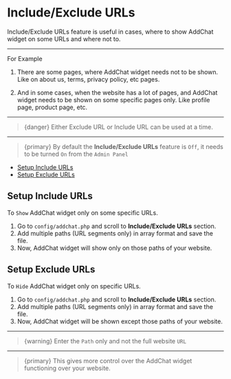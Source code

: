 # Include/Exclude URLs

Include/Exclude URLs feature is useful in cases, where to show AddChat widget on some URLs and where not to.

---

For Example

1. There are some pages, where AddChat widget needs not to be shown. Like on about us, terms, privacy policy, etc pages. 

2. And in some cases, when the website has a lot of pages, and AddChat widget needs to be shown on some specific pages only. Like profile page, product page, etc. 

---

>{danger} Either Exclude URL or Include URL can be used at a time.

---

>{primary} By default the **Include/Exclude URLs** feature is `Off`, it needs to be turned `On` from the `Admin Panel`


- [Setup Include URLs](#Setup-Include-URLs)
- [Setup Exclude URLs](#Setup-Exclude-URLs)



<a name="Setup-Include-URLs"></a>
## Setup Include URLs

To `Show` AddChat widget only on some specific URLs.

1. Go to `config/addchat.php` and scroll to **Include/Exclude URLs** section.
2. Add multiple paths (URL segments only) in array format and save the file.
3. Now, AddChat widget will show only on those paths of your website.


<a name="Setup-Exclude-URLs"></a>
## Setup Exclude URLs

To `Hide` AddChat widget only on specific URLs.

1. Go to `config/addchat.php` and scroll to **Include/Exclude URLs** section.
2. Add multiple paths (URL segments only) in array format and save the file.
3. Now, AddChat widget will be shown except those paths of your website.

---

>{warning} Enter the `Path` only and not the full website `URL`

---

>{primary} This gives more control over the AddChat widget functioning over your website.